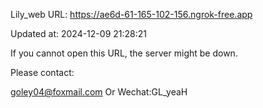 Lily_web URL: https://ae6d-61-165-102-156.ngrok-free.app

Updated at: 2024-12-09 21:28:21

If you cannot open this URL, the server might be down.

Please contact: 

goley04@foxmail.com Or Wechat:GL_yeaH